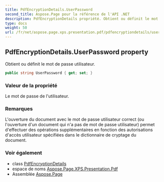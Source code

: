```yaml
---
title: PdfEncryptionDetails.UserPassword
second_title: Aspose.Page pour la référence de l'API .NET
description: PdfEncryptionDetails propriété. Obtient ou définit le mot de passe utilisateur.
type: docs
weight: 50
url: /fr/net/aspose.page.xps.presentation.pdf/pdfencryptiondetails/userpassword/
---
```

## PdfEncryptionDetails.UserPassword property

Obtient ou définit le mot de passe utilisateur.

```csharp
public string UserPassword { get; set; }
```

### Valeur de la propriété

Le mot de passe de l'utilisateur.

### Remarques

L'ouverture du document avec le mot de passe utilisateur correct (ou l'ouverture d'un document qui n'a pas de mot de passe utilisateur) permet d'effectuer des opérations supplémentaires en fonction des autorisations d'accès utilisateur spécifiées dans le dictionnaire de cryptage du document.

### Voir également

* class [PdfEncryptionDetails](../)
* espace de noms [Aspose.Page.XPS.Presentation.Pdf](../../pdfencryptiondetails/)
* Assemblée [Aspose.Page](../../../)


